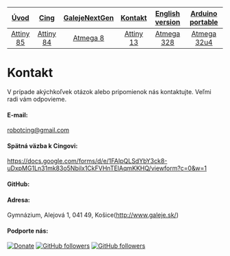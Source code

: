| [**Úvod**](README-Attiny85.md) |[**Cing**](README-cing-sk.md)  |[**GalejeNextGen**](README-GNG-sk.md)|[**Kontakt**](README-kontakt.md)|[**English version**](README-en.md)|[**Arduino portable**](https://goo.gl/Sfmrn4)|
|:---:|:---:|:---:|:---:|:---:|:---:|
|[Attiny 85](README-Attiny85.md)|[Attiny 84](README-Attiny84.md)|[Atmega 8](README-Atmega8.md)|[Attiny 13](README-Attiny13.md)|[Atmega 328](README-Atmega328.md)|[Atmega 32u4](README-Atmega32u4.md)|


# Kontakt
V prípade akýchkoľvek otázok alebo pripomienok nás kontaktujte. Veľmi radi vám odpovieme.

#### E-mail:
robotcing@gmail.com

#### Spätná väzba k Cingovi:
https://docs.google.com/forms/d/e/1FAIpQLSdYbY3ck8-uDxpMG1Ln31mk83o5Nbilx1CkFVHnTElAqmKKHQ/viewform?c=0&w=1

#### GitHub:

#### Adresa:
Gymnázium, Alejová 1, 041 49, Košice(http://www.galeje.sk/)

#### Podporte nás:
[![Donate](https://img.shields.io/badge/paypal-donate-yellow.svg)](https://www.paypal.me/StanislavJochman)
[![GitHub followers](https://img.shields.io/github/followers/espadrine.svg?style=social&label=Follow)](https://github.com/StanislavJochman/ATTEMP)
[![GitHub followers](https://img.shields.io/github/followers/espadrine.svg?style=social&label=Follow)](https://github.com/Galeje/Cing)
